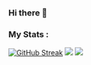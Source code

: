 ### Hi there 👋

### My Stats :
[![GitHub Streak](http://github-readme-streak-stats.herokuapp.com?user=mgnChn&theme=dark&background=000000)](https://git.io/streak-stats)
<picture>
  <source
    srcset="https://github-readme-stats.vercel.app/api?username=mgnChn&theme=gotham&show_icons=true&rank_icon=github"
  />
  <img src="https://github-readme-stats.vercel.app/api?username=mgnChn&theme=gotham&show_icons=true&rank_icon=github"/>
  <source
    srcset="https://github-readme-stats.vercel.app/api/top-langs/?username=mgnChn&layout=compact&theme=gotham&show_icons=true&rank_icon=github"
  />
  <img src="https://github-readme-stats.vercel.app/api/top-langs/?username=mgnChn&layout=compact&theme=gotham&show_icon=true&rank_icon=github" />

</picture>


<!--
**mgnChn/mgnChn** is a ✨ _special_ ✨ repository because its `README.md` (this file) appears on your GitHub profile.

Here are some ideas to get you started:

- 🔭 I’m currently working on ...
- 🌱 I’m currently learning ...
- 👯 I’m looking to collaborate on ...
- 🤔 I’m looking for help with ...
- 💬 Ask me about ...
- 📫 How to reach me: ...
- 😄 Pronouns: ...
- ⚡ Fun fact: ...
-->
